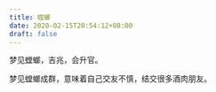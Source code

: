 ```yaml
---
title: 螳螂
date: 2020-02-15T20:54:12+08:00
draft: false
---
```


梦见螳螂，吉兆，会升官。



梦见螳螂成群，意味着自己交友不慎，结交很多酒肉朋友。

